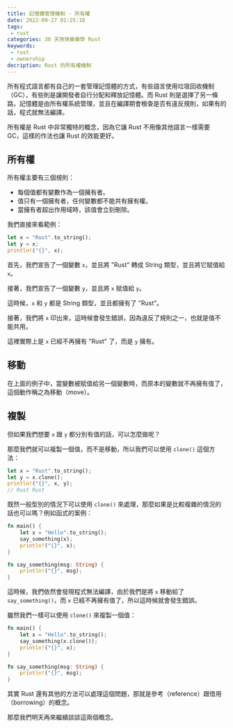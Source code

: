 ```yaml
---
title: 記憶體管理機制 - 所有權
date: 2022-09-27 01:25:10
tags:
 - rust
categories: 30 天快快樂樂學 Rust
keywords:
 - rust
 - ownership
decription: Rust 的所有權機制
---
```


所有程式語言都有自己的一套管理記憶體的方式，有些語言使用垃圾回收機制（GC），有些則是讓開發者自行分配和釋放記憶體。而 Rust 則是選擇了另一條路，記憶體是由所有權系統管理，並且在編譯期會檢查是否有違反規則，如果有的話，程式就無法編譯。

所有權是 Rust 中非常獨特的概念，因為它讓 Rust 不用像其他語言一樣需要 GC，這樣的作法也讓 Rust 的效能更好。

## 所有權

所有權主要有三個規則：

- 每個值都有變數作為一個擁有者。
- 值只有一個擁有者，任何變數都不能共有擁有權。
- 當擁有者超出作用域時，該值會立刻刪除。

我們直接來看範例：

```rust
let x = "Rust".to_string();
let y = x;
println!("{}", x);
```

首先，我們宣告了一個變數 `x`，並且將 "Rust" 轉成 String 類型，並且將它賦值給 `x`。

接著，我們宣告了一個變數 `y`，並且將 `x` 賦值給 `y`。

這時候，`x` 和 `y` 都是 String 類型，並且都擁有了 "Rust"。

接著，我們將 `x` 印出來，這時候會發生錯誤，因為違反了規則之一，也就是值不能共用。

這裡實際上是 `x` 已經不再擁有 "Rust" 了，而是 `y` 擁有。

## 移動

在上面的例子中，當變數被賦值給另一個變數時，而原本的變數就不再擁有值了，這個動作稱之為移動（move）。

## 複製

但如果我們想要 `x` 跟 `y` 都分別有值的話，可以怎麼做呢？

那麼我們就可以複製一個值，而不是移動，所以我們可以使用 `clone()` 這個方法：

```rust
let x = "Rust".to_string();
let y = x.clone();
println!("{}", x, y);
// Rust Rust
```

既然一般型別的情況下可以使用 `clone()` 來處理，那麼如果是比較複雜的情況的話也可以嗎？例如函式的案例：

```rust
fn main() {
    let x = "Hello".to_string();
    say_something(x);
    println!("{}", x);
}

fn say_something(msg: String) {
    println!("{}", msg);
}
```

這時候，我們依然會發現程式無法編譯，由於我們是將 `x` 移動給了 `say_something()`，而 `x` 已經不再擁有值了，所以這時候就會發生錯誤。

雖然我們一樣可以使用 `clone()` 來複製一個值：

```rust
fn main() {
    let x = "Hello".to_string();
    say_something(x.clone());
    println!("{}", x);
}

fn say_something(msg: String) {
    println!("{}", msg);
}
```

其實 Rust 還有其他的方法可以處理這個問題，那就是參考（reference）跟借用（borrowing）的概念。

那麼我們明天再來繼續談談這兩個概念。